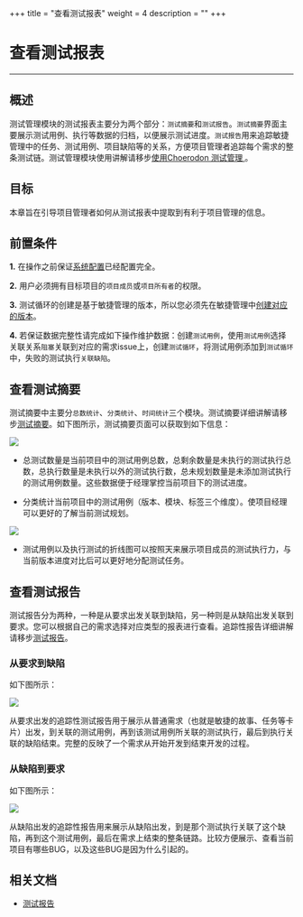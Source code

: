 +++
title = "查看测试报表"
weight = 4
description = ""
+++
# 查看测试报表
---

## 概述

测试管理模块的测试报表主要分为两个部分：`测试摘要`和`测试报告`。`测试摘要`界面主要展示测试用例、执行等数据的归档，以便展示测试进度。`测试报告`用来追踪敏捷管理中的任务、测试用例、项目缺陷等的关系，方便项目管理者追踪每个需求的整条测试链。测试管理模块使用讲解请移步[使用Choerodon 测试管理
](../../../user-guide/test-management/)。

## 目标

本章旨在引导项目管理者如何从测试报表中提取到有利于项目管理的信息。

## 前置条件

**1.** 在操作之前保证[系统配置](../../../user-guide/manager-guide/system-configuration)已经配置完全。

**2.** 用户必须拥有目标项目的`项目成员`或`项目所有者`的权限。

**3.** 测试循环的创建是基于敏捷管理的版本，所以您必须先在敏捷管理中[创建对应的版本](../../../user-guide/agile/cooperation/work-lists/)。

**4.** 若保证数据完整性请完成如下操作维护数据：创建`测试用例`，使用`测试用例`选择关联关系`阻塞`关联到对应的需求issue上，创建`测试循环`，将测试用例添加到`测试循环`中，失败的测试执行`关联缺陷`。

## 查看测试摘要

测试摘要中主要分`总数统计`、`分类统计`、`时间统计`三个模块。测试摘要详细讲解请移步[测试摘要](../../../user-guide/report/test-report/)。如下图所示，测试摘要页面可以获取到如下信息：

![](/img/docs/quick-start/project-member/test-manager/test-report/summary-1.png)

 - 总测试数量是当前项目中的测试用例总数，总剩余数量是未执行的测试执行总数，总执行数量是未执行以外的测试执行数，总未规划数量是未添加测试执行的测试用例数量。这些数据便于经理掌控当前项目下的测试进度。

 - 分类统计当前项目中的测试用例（版本、模块、标签三个维度）。使项目经理可以更好的了解当前测试规划。

![](/img/docs/quick-start/project-member/test-manager/test-report/summary-2.png)

 - 测试用例以及执行测试的折线图可以按照天来展示项目成员的测试执行力，与当前版本进度对比后可以更好地分配测试任务。

## 查看测试报告

测试报告分为两种，一种是从要求出发关联到缺陷，另一种则是从缺陷出发关联到要求。您可以根据自己的需求选择对应类型的报表进行查看。追踪性报告详细讲解请移步[测试报告](../../../user-guide/report/test-report/)。


### 从要求到缺陷

如下图所示：

![](/img/docs/quick-start/project-member/test-manager/test-report/report-1.png)

从要求出发的追踪性测试报告用于展示从普通需求（也就是敏捷的故事、任务等卡片）出发，到关联的测试用例，再到该测试用例所关联的测试执行，最后到执行关联的缺陷结束。完整的反映了一个需求从开始开发到结束开发的过程。

### 从缺陷到要求

如下图所示：

![](/img/docs/quick-start/project-member/test-manager/test-report/report-2.png)

从缺陷出发的追踪性报告用来展示从缺陷出发，到是那个测试执行关联了这个缺陷，再到这个测试用例，最后在需求上结束的整条链路。比较方便展示、查看当前项目有哪些BUG，以及这些BUG是因为什么引起的。

## 相关文档

- [测试报告](../../../user-guide/report/test-report/)